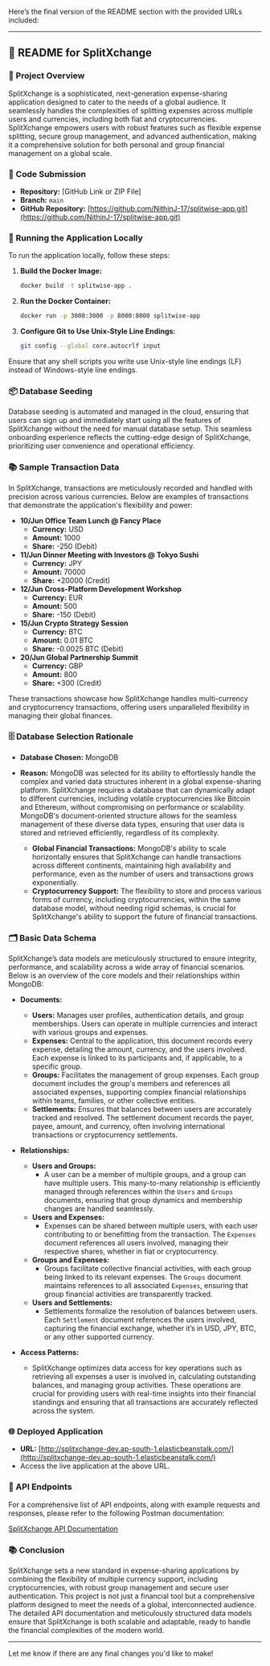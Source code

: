 Here’s the final version of the README section with the provided URLs included:

---

## **📄 README for SplitXchange**

### **🚀 Project Overview**

SplitXchange is a sophisticated, next-generation expense-sharing application designed to cater to the needs of a global audience. It seamlessly handles the complexities of splitting expenses across multiple users and currencies, including both fiat and cryptocurrencies. SplitXchange empowers users with robust features such as flexible expense splitting, secure group management, and advanced authentication, making it a comprehensive solution for both personal and group financial management on a global scale.

### **📂 Code Submission**

- **Repository:** [GitHub Link or ZIP File]
- **Branch:** `main`
- **GitHub Repository:** [https://github.com/NithinJ-17/splitwise-app.git](https://github.com/NithinJ-17/splitwise-app.git)

### **🔧 Running the Application Locally**

To run the application locally, follow these steps:

1. **Build the Docker Image:**
   ```bash
   docker build -t splitwise-app .
   ```

2. **Run the Docker Container:**
   ```bash
   docker run -p 3000:3000 -p 8000:8000 splitwise-app
   ```

3. **Configure Git to Use Unix-Style Line Endings:**
   ```bash
   git config --global core.autocrlf input
   ```

Ensure that any shell scripts you write use Unix-style line endings (LF) instead of Windows-style line endings.

### **📦 Database Seeding**

Database seeding is automated and managed in the cloud, ensuring that users can sign up and immediately start using all the features of SplitXchange without the need for manual database setup. This seamless onboarding experience reflects the cutting-edge design of SplitXchange, prioritizing user convenience and operational efficiency.

### **📚 Sample Transaction Data**

In SplitXchange, transactions are meticulously recorded and handled with precision across various currencies. Below are examples of transactions that demonstrate the application's flexibility and power:

- **10/Jun Office Team Lunch @ Fancy Place**
  - **Currency:** USD
  - **Amount:** 1000
  - **Share:** -250 (Debit)
- **11/Jun Dinner Meeting with Investors @ Tokyo Sushi**
  - **Currency:** JPY
  - **Amount:** 70000
  - **Share:** +20000 (Credit)
- **12/Jun Cross-Platform Development Workshop**
  - **Currency:** EUR
  - **Amount:** 500
  - **Share:** -150 (Debit)
- **15/Jun Crypto Strategy Session**
  - **Currency:** BTC
  - **Amount:** 0.01 BTC
  - **Share:** -0.0025 BTC (Debit)
- **20/Jun Global Partnership Summit**
  - **Currency:** GBP
  - **Amount:** 800
  - **Share:** +300 (Credit)

These transactions showcase how SplitXchange handles multi-currency and cryptocurrency transactions, offering users unparalleled flexibility in managing their global finances.

### **🗄️ Database Selection Rationale**

- **Database Chosen:** MongoDB
- **Reason:** MongoDB was selected for its ability to effortlessly handle the complex and varied data structures inherent in a global expense-sharing platform. SplitXchange requires a database that can dynamically adapt to different currencies, including volatile cryptocurrencies like Bitcoin and Ethereum, without compromising on performance or scalability. MongoDB's document-oriented structure allows for the seamless management of these diverse data types, ensuring that user data is stored and retrieved efficiently, regardless of its complexity.

  - **Global Financial Transactions:** MongoDB's ability to scale horizontally ensures that SplitXchange can handle transactions across different continents, maintaining high availability and performance, even as the number of users and transactions grows exponentially.
  - **Cryptocurrency Support:** The flexibility to store and process various forms of currency, including cryptocurrencies, within the same database model, without needing rigid schemas, is crucial for SplitXchange's ability to support the future of financial transactions.

### **🗂️ Basic Data Schema**

SplitXchange’s data models are meticulously structured to ensure integrity, performance, and scalability across a wide array of financial scenarios. Below is an overview of the core models and their relationships within MongoDB:

- **Documents:**
  - **Users:** Manages user profiles, authentication details, and group memberships. Users can operate in multiple currencies and interact with various groups and expenses.
  - **Expenses:** Central to the application, this document records every expense, detailing the amount, currency, and the users involved. Each expense is linked to its participants and, if applicable, to a specific group.
  - **Groups:** Facilitates the management of group expenses. Each group document includes the group's members and references all associated expenses, supporting complex financial relationships within teams, families, or other collective entities.
  - **Settlements:** Ensures that balances between users are accurately tracked and resolved. The settlement document records the payer, payee, amount, and currency, often involving international transactions or cryptocurrency settlements.

- **Relationships:**
  - **Users and Groups:**
    - A user can be a member of multiple groups, and a group can have multiple users. This many-to-many relationship is efficiently managed through references within the `Users` and `Groups` documents, ensuring that group dynamics and membership changes are handled seamlessly.
  - **Users and Expenses:**
    - Expenses can be shared between multiple users, with each user contributing to or benefitting from the transaction. The `Expenses` document references all users involved, managing their respective shares, whether in fiat or cryptocurrency.
  - **Groups and Expenses:**
    - Groups facilitate collective financial activities, with each group being linked to its relevant expenses. The `Groups` document maintains references to all associated `Expenses`, ensuring that group financial activities are transparently tracked.
  - **Users and Settlements:**
    - Settlements formalize the resolution of balances between users. Each `Settlement` document references the users involved, capturing the financial exchange, whether it’s in USD, JPY, BTC, or any other supported currency.

- **Access Patterns:**
  - SplitXchange optimizes data access for key operations such as retrieving all expenses a user is involved in, calculating outstanding balances, and managing group activities. These operations are crucial for providing users with real-time insights into their financial standings and ensuring that all transactions are accurately reflected across the system.

### **🌐 Deployed Application**

- **URL:** [http://splitxchange-dev.ap-south-1.elasticbeanstalk.com/](http://splitxchange-dev.ap-south-1.elasticbeanstalk.com/)
- Access the live application at the above URL.

### **🔗 API Endpoints**

For a comprehensive list of API endpoints, along with example requests and responses, please refer to the following Postman documentation:

[SplitXchange API Documentation](https://documenter.getpostman.com/view/36755637/2sAXjM3reZ)

### **📚 Conclusion**

SplitXchange sets a new standard in expense-sharing applications by combining the flexibility of multiple currency support, including cryptocurrencies, with robust group management and secure user authentication. This project is not just a financial tool but a comprehensive platform designed to meet the needs of a global, interconnected audience. The detailed API documentation and meticulously structured data models ensure that SplitXchange is both scalable and adaptable, ready to handle the financial complexities of the modern world.

---

Let me know if there are any final changes you'd like to make!